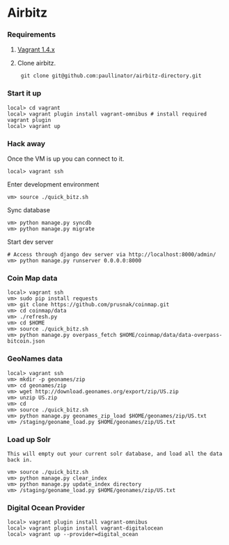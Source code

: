 # Airbitz

### Requirements

1. [Vagrant 1.4.x][vagrantdownload]
1. Clone airbitz.

        git clone git@github.com:paullinator/airbitz-directory.git


### Start it up

    local> cd vagrant
    local> vagrant plugin install vagrant-omnibus # install required vagrant plugin
    local> vagrant up 

### Hack away

Once the VM is up you can connect to it.

    local> vagrant ssh

Enter development environment

    vm> source ./quick_bitz.sh

Sync database

    vm> python manage.py syncdb
    vm> python manage.py migrate

Start dev server

    # Access through django dev server via http://localhost:8000/admin/
    vm> python manage.py runserver 0.0.0.0:8000

### Coin Map data

    local> vagrant ssh
    vm> sudo pip install requests
    vm> git clone https://github.com/prusnak/coinmap.git
    vm> cd coinmap/data
    vm> ./refresh.py
    vm> cd $HOME
    vm> source ./quick_bitz.sh
    vm> python manage.py overpass_fetch $HOME/coinmap/data/data-overpass-bitcoin.json

### GeoNames data

    local> vagrant ssh
    vm> mkdir -p geonames/zip
    vm> cd geonames/zip
    vm> wget http://download.geonames.org/export/zip/US.zip 
    vm> unzip US.zip
    vm> cd 
    vm> source ./quick_bitz.sh
    vm> python manage.py geonames_zip_load $HOME/geonames/zip/US.txt
	vm> /staging/geoname_load.py $HOME/geonames/zip/US.txt

### Load up Solr

    This will empty out your current solr database, and load all the data back in.

    vm> source ./quick_bitz.sh
    vm> python manage.py clear_index
	vm> python manage.py update_index directory
	vm> /staging/geoname_load.py $HOME/geonames/zip/US.txt

### Digital Ocean Provider

    local> vagrant plugin install vagrant-omnibus
    local> vagrant plugin install vagrant-digitalocean
    local> vagrant up --provider=digital_ocean

[vagrantdownload]: http://www.vagrantup.com/downloads.html


